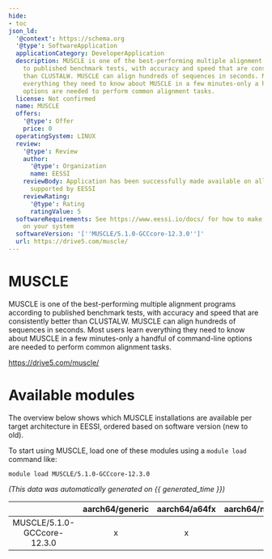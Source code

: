 ```yaml
---
hide:
- toc
json_ld:
  '@context': https://schema.org
  '@type': SoftwareApplication
  applicationCategory: DeveloperApplication
  description: MUSCLE is one of the best-performing multiple alignment programs according
    to published benchmark tests, with accuracy and speed that are consistently better
    than CLUSTALW. MUSCLE can align hundreds of sequences in seconds. Most users learn
    everything they need to know about MUSCLE in a few minutes-only a handful of command-line
    options are needed to perform common alignment tasks.
  license: Not confirmed
  name: MUSCLE
  offers:
    '@type': Offer
    price: 0
  operatingSystem: LINUX
  review:
    '@type': Review
    author:
      '@type': Organization
      name: EESSI
    reviewBody: Application has been successfully made available on all architectures
      supported by EESSI
    reviewRating:
      '@type': Rating
      ratingValue: 5
  softwareRequirements: See https://www.eessi.io/docs/ for how to make EESSI available
    on your system
  softwareVersion: '[''MUSCLE/5.1.0-GCCcore-12.3.0'']'
  url: https://drive5.com/muscle/
---
```


MUSCLE
======


MUSCLE is one of the best-performing multiple alignment programs according to published benchmark tests, with accuracy and speed that are consistently better than CLUSTALW. MUSCLE can align hundreds of sequences in seconds. Most users learn everything they need to know about MUSCLE in a few minutes-only a handful of command-line options are needed to perform common alignment tasks.

https://drive5.com/muscle/
# Available modules


The overview below shows which MUSCLE installations are available per target architecture in EESSI, ordered based on software version (new to old).

To start using MUSCLE, load one of these modules using a `module load` command like:

```shell
module load MUSCLE/5.1.0-GCCcore-12.3.0
```

*(This data was automatically generated on {{ generated_time }})*

| |aarch64/generic|aarch64/a64fx|aarch64/neoverse_n1|aarch64/neoverse_v1|aarch64/nvidia/grace|x86_64/generic|x86_64/amd/zen2|x86_64/amd/zen3|x86_64/amd/zen4|x86_64/intel/cascadelake|x86_64/intel/haswell|x86_64/intel/icelake|x86_64/intel/sapphirerapids|x86_64/intel/skylake_avx512|
| :---: | :---: | :---: | :---: | :---: | :---: | :---: | :---: | :---: | :---: | :---: | :---: | :---: | :---: | :---: |
|MUSCLE/5.1.0-GCCcore-12.3.0|x|x|x|x|x|x|x|x|x|x|x|x|x|x|
